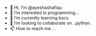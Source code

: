 - 👋 Hi, I’m @ayeshashafiqu
- 👀 I’m interested in programming...
- 🌱 I’m currently learning bscs.
- 💞️ I’m looking to collaborate on ..python.
- 📫 How to reach me ...

<!---
ayeshashafiqu/ayeshashafiqu is a ✨ special ✨ repository because its `README.md` (this file) appears on your GitHub profile.
You can click the Preview link to take a look at your changes.
--->
